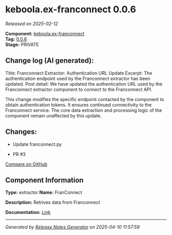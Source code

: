 #  keboola.ex-franconnect 0.0.6

_Released on 2025-02-12_

**Component:** [keboola.ex-franconnect](https://github.com/keboola/component-franconnect)  
**Tag:** [0.0.6](https://github.com/keboola/component-franconnect/releases/tag/0.0.6)  
**Stage:** PRIVATE


## Change log (AI generated):
Title: Franconnect Extractor: Authentication URL Update
Excerpt: The authentication endpoint used by the Franconnect extractor has been updated.
Post detail:
We have updated the authentication URL used by the Franconnect extractor component to connect to the Franconnect API.

This change modifies the specific endpoint contacted by the component to obtain authentication tokens. It ensures continued connectivity to the Franconnect service. The core data extraction and processing logic of the component remain unaffected by this update.



## Changes:



- Update franconnect.py 




- PR #3 



[Compare on GitHub](https://github.com/keboola/component-franconnect/compare/0.0.5...0.0.6)



## Component Information
**Type:** extractor
**Name:** FranConnect

**Description:** Retrives data from Franconnect


**Documentation:** [Link](https://github.com/keboola/component-franconnect/blob/master/README.md)



---
_Generated by [Release Notes Generator](https://github.com/keboola/release-notes-generator)
on 2025-04-10 11:57:59_